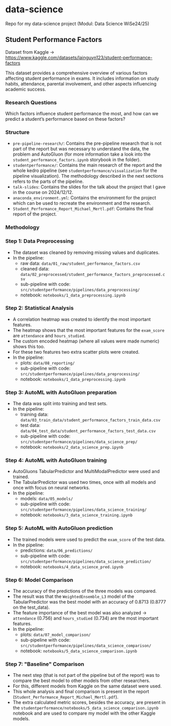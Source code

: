 # data-science
Repo for my data-science project (Modul: Data Science WiSe24/25)

## Student Performance Factors
Dataset from Kaggle -> https://www.kaggle.com/datasets/lainguyn123/student-performance-factors

This dataset provides a comprehensive overview of various factors affecting student performance in exams. It includes information on study habits, attendance, parental involvement, and other aspects influencing academic success.

### Research Questions
Which factors influence student performance the most, and how can we predict a student’s performance based on these factors?

### Structure
- `pre-pipeline-research/`: Contains the pre-pipeline research that is not part of the report but was necessary to understand the data, the problem and AutoGluon
  (for more information take a look into the `student_performance_factors.ipynb` storybook in the folder).
- `studentperformance/`: Contains the main research of the report and the whole kedro pipeline (see `studentperformance/visualization` for the pipeline visualization).
  The methodology described in the next sections refers to the parts of the pipeline.
- `talk-slides`: Contains the slides for the talk about the project that I gave in the course on 2024/12/12.
- `anaconda_environment.yml`: Contains the environment for the project which can be used to recreate the environment and the research.
- `Student_Performance_Report_Michael_Mertl.pdf`: Contains the final report of the project.

### Methodology

### Step 1: Data Preprocessing
- The dataset was cleaned by removing missing values and duplicates.
- In the pipeline:
  - raw data: `data/01_raw/student_performance_factors.csv`
  - cleaned data: `data/02_preprocessed/student_performance_factors_preprocessed.csv`
  - sub-pipeline with code: `src/studentperformance/pipelines/data_preprocessing/`
  - notebook: `notebooks/1_data_preprocessing.ipynb`

### Step 2: Statistical Analysis
- A correlation heatmap was created to identify the most important features.
- The heatmap shows that the most important features for the `exam_score` are `attendance` and `hours_studied`.
- The custom encoded heatmap (where all values were made numeric) shows this too.
- For these two features two extra scatter plots were created.
- In the pipeline:
  - plots: `data/08_reporting/`
  - sub-pipeline with code: `src/studentperformance/pipelines/data_preprocessing/`
  - notebook: `notebooks/1_data_preprocessing.ipynb`

### Step 3: AutoML with AutoGluon preparation
- The data was split into training and test sets.
- In the pipeline:
  - training data: `data/03_train_data/student_performance_factors_train_data.csv`
  - test data: `data/04_test_data/student_performance_factors_test_data.csv`
  - sub-pipeline with code: `src/studentperformance/pipelines/data_science_prep/`
  - notebook: `notebooks/2_data_science_prep.ipynb`

### Step 4: AutoML with AutoGluon training
- AutoGluons TabularPredictor and MultiModalPredictor were used and trained.
- The TabularPredictor was used two times, once with all models and once with focus on neural networks.
- In the pipeline:
  - models: `data/05_models/`
  - sub-pipeline with code: `src/studentperformance/pipelines/data_science_training/`
  - notebook: `notebooks/3_data_science_training.ipynb`

### Step 5: AutoML with AutoGluon prediction
- The trained models were used to predict the `exam_score` of the test data.
- In the pipeline:
  - predictions: `data/06_predictions/`
  - sub-pipeline with code: `src/studentperformance/pipelines/data_science_prediction/`
  - notebook: `notebooks/4_data_science_pred.ipynb`

### Step 6: Model Comparison
- The accuracy of the predictions of the three models was compared.
- The result was that the `WeightedEnsemble_L3` model of the TabularPredictor was the best model with an accuracy of 0.8713 (0.8777 on the test_data).
- The feature importance of the best model was also analyzed -> `attendance` (0.756) and `hours_studied` (0.734) are the most important features.
- In the pipeline:
  - plots: `data/07_model_comparison/`
  - sub-pipeline with code: `src/studentperformance/pipelines/data_science_comparison/`
  - notebook: `notebooks/5_data_science_comparison.ipynb`

### Step 7: "Baseline" Comparison
- The next step (that is not part of the pipeline but of the report) was to compare the best model to other models from other researchers.
- For this, different models from Kaggle on the same dataset were used.
- This whole analysis and final comparison is present in the report (`Student_Performance_Report_Michael_Mertl.pdf`).
- The extra calculated metric scores, besides the accuracy, are present in the `studentperformance/notebooks/5_data_science_comparison.ipynb` notebook
and are used to compare my model with the other Kaggle models.